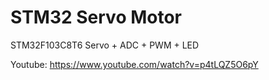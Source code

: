 # STM32 Servo Motor
STM32F103C8T6 Servo + ADC + PWM + LED

Youtube: https://www.youtube.com/watch?v=p4tLQZ5O6pY
